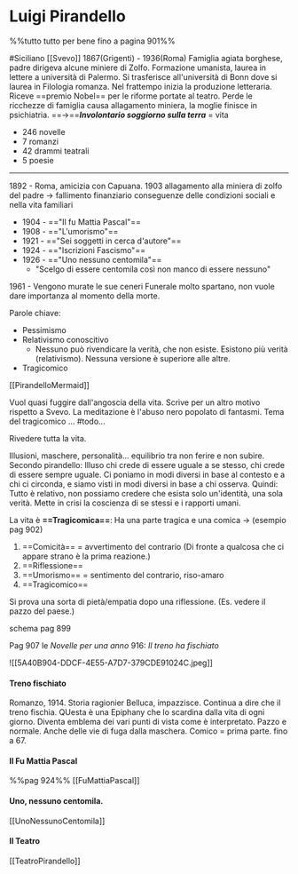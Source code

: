 # Luigi Pirandello 
%%tutto tutto per bene fino a pagina 901%%

#Siciliano
[[Svevo]]
1867(Grigenti) - 1936(Roma)
Famiglia agiata borghese, padre dirigeva alcune miniere di Zolfo. 
Formazione umanista, laurea in lettere a università di Palermo.
Si trasferisce all'università di Bonn dove si laurea in Filologia romanza. Nel frattempo inizia la produzione letteraria. 
Riceve ==premio Nobel== per le riforme portate al teatro. 
Perde le ricchezze di famiglia causa allagamento miniera, la moglie finisce in psichiatria. 
==->==***Involontario soggiorno sulla terra*** = vita 

- 246 novelle
- 7 romanzi 
- 42 drammi teatrali
- 5 poesie 
---
1892 - Roma, amicizia con Capuana. 
1903 allagamento alla miniera di zolfo del padre -> fallimento finanziario
conseguenze delle condizioni sociali e nella vita familiari 

- 1904 - =="Il fu Mattia Pascal"==
- 1908 - =="L'umorismo"==
- 1921 - =="Sei soggetti in cerca d'autore"==
- 1924 - =="Iscrizioni Fascismo"==
- 1926 - =="Uno nessuno centomila"==
	- "Scelgo di essere centomila così non manco di essere nessuno"


1961 - Vengono murate le sue ceneri 
Funerale molto spartano, non vuole dare importanza al momento della morte. 

Parole chiave: 
- Pessimismo 
- Relativismo conoscitivo
	- Nessuno può rivendicare la verità, che non esiste. Esistono più verità (relativismo). Nessuna versione è superiore alle altre. 
- Tragicomico

[[PirandelloMermaid]]

Vuol quasi fuggire dall'angoscia della vita. Scrive per un altro motivo rispetto a Svevo. 
La meditazione è l'abuso nero popolato di fantasmi. 
Tema del tragicomico 
... #todo...

Rivedere tutta la vita.

Illusioni, maschere, personalità...
equilibrio tra non ferire e non subire. 
Secondo pirandello: Illuso chi crede di essere uguale a se stesso, chi crede di essere sempre uguale. Ci poniamo in modi diversi in base al contesto e a chi ci circonda, e siamo visti in modi diversi in base a chi osserva. 
Quindi: Tutto è relativo, non possiamo credere che esista solo un'identità, una sola verità. Mette in crisi la coscienza di se stessi e i rapporti umani. 

La vita è **==Tragicomica==**: Ha una parte tragica e una comica -> 
(esempio pag 902)
1. ==Comicità== = avvertimento del contrario (Di fronte a qualcosa che ci appare strano è la prima reazione.)
2. ==Riflessione==
3. ==Umorismo== = sentimento del contrario, riso-amaro
4. ==Tragicomico== 

Si prova una sorta di pietà/empatia dopo una riflessione. (Es. vedere il pazzo del paese.)

schema pag 899

Pag 907 le *Novelle per una anno*
916: *Il treno ha fischiato*

![[5A40B904-DDCF-4E55-A7D7-379CDE91024C.jpeg]]

#### Treno fischiato 
Romanzo, 1914. 
Storia ragionier Belluca, impazzisce. Continua a dire che il treno fischia. QUesta  è una Epiphany che lo scardina dalla vita di ogni giorno. Diventa emblema dei vari punti di vista come è interpretato. Pazzo e normale. Anche delle vie di fuga dalla maschera. 
Comico = prima parte. fino a 67. 
#### Il Fu Mattia Pascal 
%%pag 924%%
[[FuMattiaPascal]]

#### Uno, nessuno centomila. 
[[UnoNessunoCentomila]]

#### Il Teatro
[[TeatroPirandello]]